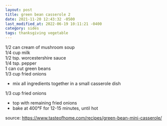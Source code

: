 ```yaml
---
layout: post
title: green bean casserole 2
date: 2021-11-20 12:43:32 -0500
last_modified_at: 2022-06-19 10:11:21 -0400
category: sides
tags: thanksgiving vegetable
---
```


1/2 can cream of mushroom soup  
1/4 cup milk  
1/2 tsp. worcestershire sauce  
1/4 tsp. pepper  
1 can cut green beans  
1/3 cup fried onions  
* mix all ingredients together in a small casserole dish

1/3 cup fried onions  
* top with remaining fried onions
* bake at 400°F for 12-15 minutes, until hot

source: <https://www.tasteofhome.com/recipes/green-bean-mini-casserole/>
